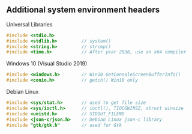 ## Additional system environment headers

Universal Libraries
```c
#include <stdio.h>
#include <stdlib.h>			// system()
#include <string.h>			// strcmp()
#include <time.h>			// After year 2038, use an x64 compiler
```

Windows 10 (Visual Studio 2019)
```c
#include <windows.h>        // Win10 GetConsoleScreenBufferInfo()
#include <conio.h>          // getch() Win10 only
```

Debian Linux
```c
#include <sys/stat.h>       // used to get file size
#include <sys/ioctl.h>      // ioctl(), TIOCGWINSZ, struct winsize
#include <unistd.h>         // STDOUT_FILENO
#include <json-c/json.h>	// Debian Linux json-c library
#include "gtk/gtk.h"        // used for Gtk
```